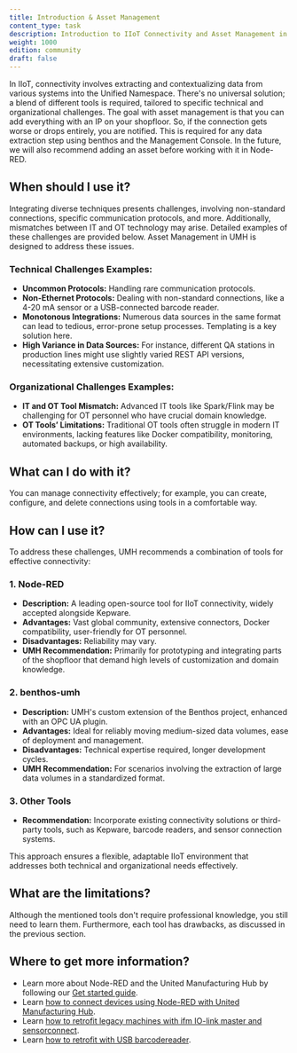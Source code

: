 ```yaml
---
title: Introduction & Asset Management
content_type: task
description: Introduction to IIoT Connectivity and Asset Management in UMH.
weight: 1000
edition: community
draft: false
---
```



In IIoT, connectivity involves extracting and contextualizing data from various systems into the Unified Namespace. There's no universal solution; a blend of different tools is required, tailored to specific technical and organizational challenges.
The goal with asset management is that you can add everything with an IP on your shopfloor. So, if the connection gets worse or drops entirely, you are notified. This is required for any data extraction step using benthos and the Management Console. In the future, we will also recommend adding an asset before working with it in Node-RED.

## When should I use it?
Integrating diverse techniques presents challenges, involving non-standard connections, specific communication protocols, and more. Additionally, mismatches between IT and OT technology may arise. Detailed examples of these challenges are provided below. Asset Management in UMH is designed to address these issues.


### Technical Challenges Examples:

- **Uncommon Protocols:** Handling rare communication protocols.
- **Non-Ethernet Protocols:** Dealing with non-standard connections, like a 4-20 mA sensor or a USB-connected barcode reader.
- **Monotonous Integrations:** Numerous data sources in the same format can lead to tedious, error-prone setup processes. Templating is a key solution here.
- **High Variance in Data Sources:** For instance, different QA stations in production lines might use slightly varied REST API versions, necessitating extensive customization.

### Organizational Challenges Examples:

- **IT and OT Tool Mismatch:** Advanced IT tools like Spark/Flink may be challenging for OT personnel who have crucial domain knowledge.
- **OT Tools’ Limitations:** Traditional OT tools often struggle in modern IT environments, lacking features like Docker compatibility, monitoring, automated backups, or high availability.

## What can I do with it?

You can manage connectivity effectively; for example, you can create, configure, and delete connections using tools in a comfortable way. 


## How can I use it?

To address these challenges, UMH recommends a combination of tools for effective connectivity:

### 1. Node-RED

- **Description:** A leading open-source tool for IIoT connectivity, widely accepted alongside Kepware.
- **Advantages:** Vast global community, extensive connectors, Docker compatibility, user-friendly for OT personnel.
- **Disadvantages:** Reliability may vary.
- **UMH Recommendation:** Primarily for prototyping and integrating parts of the shopfloor that demand high levels of customization and domain knowledge.

### 2. benthos-umh

- **Description:** UMH's custom extension of the Benthos project, enhanced with an OPC UA plugin.
- **Advantages:** Ideal for reliably moving medium-sized data volumes, ease of deployment and management.
- **Disadvantages:** Technical expertise required, longer development cycles.
- **UMH Recommendation:** For scenarios involving the extraction of large data volumes in a standardized format.

### 3. Other Tools

- **Recommendation:** Incorporate existing connectivity solutions or third-party tools, such as Kepware, barcode readers, and sensor connection systems.

This approach ensures a flexible, adaptable IIoT environment that addresses both technical and organizational needs effectively.

## What are the limitations?
Although the mentioned tools don't require professional knowledge, you still need to learn them. Furthermore, each tool has drawbacks, as discussed in the previous section.


## Where to get more information?
- Learn more about Node-RED and the United Manufacturing Hub by following our [Get started guide](/docs/getstarted/).
- Learn [how to connect devices using Node-RED with United Manufacturing Hub](/docs/features/connectivity/node-red/).
- Learn [how to retrofit legacy machines with ifm IO-link master and sensorconnect](/docs/features/connectivity/additionalconnectivity/ifm-retrofitting/).
- Learn [how to retrofit with USB barcodereader](/docs/features/connectivity/additionalconnectivity/barcodereader-retrofitting/).